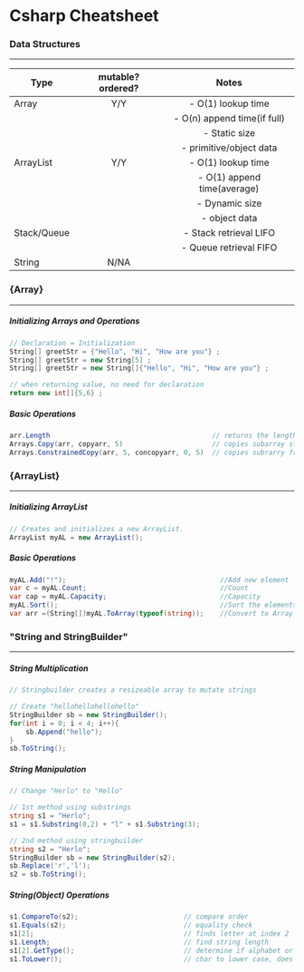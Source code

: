 # Csharp Cheatsheet
### Data Structures
---
| Type          | mutable? ordered?| Notes                      |
| ------------- |:-------------:   | :-----------------------:  |
| Array         | Y/Y              | - O(1) lookup time         |
|               |                  | - O(n) append time(if full)|
|               |                  | - Static size              |
|               |                  | - primitive/object data    |
| ArrayList     | Y/Y              | - O(1) lookup time         |
|               |                  | - O(1) append time(average)|
|               |                  | - Dynamic size             |
|               |                  | - object data              |
| Stack/Queue   |                  | - Stack retrieval LIFO     |
|               |                  | - Queue retrieval FIFO     |
| String        | N/NA             |                            |

### {Array}
---
##### Initializing Arrays and Operations
```csharp
// Declaration = Initialization
String[] greetStr = {"Hello", "Hi", "How are you"} ;
String[] greetStr = new String[5] ;
String[] greetStr = new String[]{"Hello", "Hi", "How are you"} ;

// when returning value, no need for declaration
return new int[]{5,6} ;
```
##### Basic Operations
```csharp
arr.Length                                        // returns the length of an array
Arrays.Copy(arr, copyarr, 5)                      // copies subarray starting from first element
Arrays.ConstrainedCopy(arr, 5, concopyarr, 0, 5)  // copies subrarry from  source, source index 5, dest, dest index 0, length 5
```

### {ArrayList}
---
##### Initializing ArrayList
```csharp
// Creates and initializes a new ArrayList.
ArrayList myAL = new ArrayList();
```

##### Basic Operations
```csharp
myAL.Add("!");                                      //Add new element
var c = myAL.Count;                                 //Count
var cap = myAL.Capacity;                            //Capacity
myAL.Sort();                                        //Sort the elements
var arr =(String[])myAL.ToArray(typeof(string));    //Convert to Array
```

### "String and StringBuilder" 
---
##### String Multiplication 
```csharp
// Stringbuilder creates a resizeable array to mutate strings

// Create "hellohellohellohello"
StringBuilder sb = new StringBuilder();
for(int i = 0; i < 4; i++){
    sb.Append("hello");
}
sb.ToString();
```

##### String Manipulation
```csharp
// Change "Herlo" to "Hello"

// 1st method using substrings
string s1 = "Herlo";
s1 = s1.Substring(0,2) + "l" + s1.Substring(3);

// 2nd method using stringbuilder
string s2 = "Herlo";
StringBuilder sb = new StringBuilder(s2);
sb.Replace('r','l');
s2 = sb.ToString();
```

##### String(Object) Operations
```csharp
s1.CompareTo(s2);                          // compare order
s1.Equals(s2);                             // equality check
s1[2];                                     // finds letter at index 2
s1.Length;                                 // find string length
s1[2].GetType();                           // determine if alphabet or number
s1.ToLower();                              // char to lower case, does not mutate string
```
